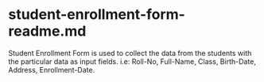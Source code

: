 # student-enrollment-form-readme.md
Student Enrollment Form is used to collect the data from the students with the particular data as input fields. i.e: Roll-No, Full-Name, Class, Birth-Date, Address, Enrollment-Date.
